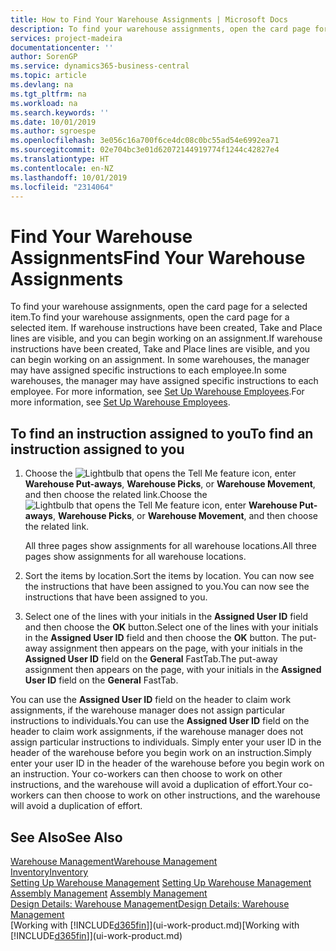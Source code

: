 ```yaml
---
title: How to Find Your Warehouse Assignments | Microsoft Docs
description: To find your warehouse assignments, open the card page for a selected item. If warehouse instructions have been created, Take and Place lines are visible, and you can begin working on an assignment. In some warehouses, the manager may have assigned specific instructions to each employee.
services: project-madeira
documentationcenter: ''
author: SorenGP
ms.service: dynamics365-business-central
ms.topic: article
ms.devlang: na
ms.tgt_pltfrm: na
ms.workload: na
ms.search.keywords: ''
ms.date: 10/01/2019
ms.author: sgroespe
ms.openlocfilehash: 3e056c16a700f6ce4dc08c0bc55ad54e6992ea71
ms.sourcegitcommit: 02e704bc3e01d62072144919774f1244c42827e4
ms.translationtype: HT
ms.contentlocale: en-NZ
ms.lasthandoff: 10/01/2019
ms.locfileid: "2314064"
---
```

# <a name="find-your-warehouse-assignments"></a><span data-ttu-id="01a8a-105">Find Your Warehouse Assignments</span><span class="sxs-lookup"><span data-stu-id="01a8a-105">Find Your Warehouse Assignments</span></span>
<span data-ttu-id="01a8a-106">To find your warehouse assignments, open the card page for a selected item.</span><span class="sxs-lookup"><span data-stu-id="01a8a-106">To find your warehouse assignments, open the card page for a selected item.</span></span> <span data-ttu-id="01a8a-107">If warehouse instructions have been created, Take and Place lines are visible, and you can begin working on an assignment.</span><span class="sxs-lookup"><span data-stu-id="01a8a-107">If warehouse instructions have been created, Take and Place lines are visible, and you can begin working on an assignment.</span></span> <span data-ttu-id="01a8a-108">In some warehouses, the manager may have assigned specific instructions to each employee.</span><span class="sxs-lookup"><span data-stu-id="01a8a-108">In some warehouses, the manager may have assigned specific instructions to each employee.</span></span> <span data-ttu-id="01a8a-109">For more information, see [Set Up Warehouse Employees](warehouse-how-to-set-up-warehouse-employees.md).</span><span class="sxs-lookup"><span data-stu-id="01a8a-109">For more information, see [Set Up Warehouse Employees](warehouse-how-to-set-up-warehouse-employees.md).</span></span>

## <a name="to-find-an-instruction-assigned-to-you"></a><span data-ttu-id="01a8a-110">To find an instruction assigned to you</span><span class="sxs-lookup"><span data-stu-id="01a8a-110">To find an instruction assigned to you</span></span>  
1.  <span data-ttu-id="01a8a-111">Choose the ![Lightbulb that opens the Tell Me feature](media/ui-search/search_small.png "Tell me what you want to do") icon, enter **Warehouse Put-aways**, **Warehouse Picks**, or **Warehouse Movement**, and then choose the related link.</span><span class="sxs-lookup"><span data-stu-id="01a8a-111">Choose the ![Lightbulb that opens the Tell Me feature](media/ui-search/search_small.png "Tell me what you want to do") icon, enter **Warehouse Put-aways**, **Warehouse Picks**, or **Warehouse Movement**, and then choose the related link.</span></span>

    <span data-ttu-id="01a8a-112">All three pages show assignments for all warehouse locations.</span><span class="sxs-lookup"><span data-stu-id="01a8a-112">All three pages show assignments for all warehouse locations.</span></span>  

2. <span data-ttu-id="01a8a-113">Sort the items by location.</span><span class="sxs-lookup"><span data-stu-id="01a8a-113">Sort the items by location.</span></span> <span data-ttu-id="01a8a-114">You can now see the instructions that have been assigned to you.</span><span class="sxs-lookup"><span data-stu-id="01a8a-114">You can now see the instructions that have been assigned to you.</span></span>  
3. <span data-ttu-id="01a8a-115">Select one of the lines with your initials in the **Assigned User ID** field and then choose the **OK** button.</span><span class="sxs-lookup"><span data-stu-id="01a8a-115">Select one of the lines with your initials in the **Assigned User ID** field and then choose the **OK** button.</span></span> <span data-ttu-id="01a8a-116">The put-away assignment then appears on the page, with your initials in the **Assigned User ID** field on the **General** FastTab.</span><span class="sxs-lookup"><span data-stu-id="01a8a-116">The put-away assignment then appears on the page, with your initials in the **Assigned User ID** field on the **General** FastTab.</span></span>  

<span data-ttu-id="01a8a-117">You can use the **Assigned User ID** field on the header to claim work assignments, if the warehouse manager does not assign particular instructions to individuals.</span><span class="sxs-lookup"><span data-stu-id="01a8a-117">You can use the **Assigned User ID** field on the header to claim work assignments, if the warehouse manager does not assign particular instructions to individuals.</span></span> <span data-ttu-id="01a8a-118">Simply enter your user ID in the header of the warehouse before you begin work on an instruction.</span><span class="sxs-lookup"><span data-stu-id="01a8a-118">Simply enter your user ID in the header of the warehouse before you begin work on an instruction.</span></span> <span data-ttu-id="01a8a-119">Your co-workers can then choose to work on other instructions, and the warehouse will avoid a duplication of effort.</span><span class="sxs-lookup"><span data-stu-id="01a8a-119">Your co-workers can then choose to work on other instructions, and the warehouse will avoid a duplication of effort.</span></span>  

## <a name="see-also"></a><span data-ttu-id="01a8a-120">See Also</span><span class="sxs-lookup"><span data-stu-id="01a8a-120">See Also</span></span>  
[<span data-ttu-id="01a8a-121">Warehouse Management</span><span class="sxs-lookup"><span data-stu-id="01a8a-121">Warehouse Management</span></span>](warehouse-manage-warehouse.md)  
[<span data-ttu-id="01a8a-122">Inventory</span><span class="sxs-lookup"><span data-stu-id="01a8a-122">Inventory</span></span>](inventory-manage-inventory.md)  
<span data-ttu-id="01a8a-123">[Setting Up Warehouse Management](warehouse-setup-warehouse.md)   </span><span class="sxs-lookup"><span data-stu-id="01a8a-123">[Setting Up Warehouse Management](warehouse-setup-warehouse.md)   </span></span>  
<span data-ttu-id="01a8a-124">[Assembly Management](assembly-assemble-items.md)  </span><span class="sxs-lookup"><span data-stu-id="01a8a-124">[Assembly Management](assembly-assemble-items.md)  </span></span>  
[<span data-ttu-id="01a8a-125">Design Details: Warehouse Management</span><span class="sxs-lookup"><span data-stu-id="01a8a-125">Design Details: Warehouse Management</span></span>](design-details-warehouse-management.md)  
<span data-ttu-id="01a8a-126">[Working with [!INCLUDE[d365fin](includes/d365fin_md.md)]](ui-work-product.md)</span><span class="sxs-lookup"><span data-stu-id="01a8a-126">[Working with [!INCLUDE[d365fin](includes/d365fin_md.md)]](ui-work-product.md)</span></span> 
